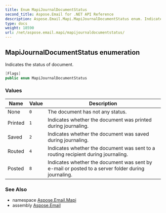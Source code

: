 ```yaml
---
title: Enum MapiJournalDocumentStatus
second_title: Aspose.Email for .NET API Reference
description: Aspose.Email.Mapi.MapiJournalDocumentStatus enum. Indicates the status of document
type: docs
weight: 18590
url: /net/aspose.email.mapi/mapijournaldocumentstatus/
---
```

## MapiJournalDocumentStatus enumeration

Indicates the status of document.

```csharp
[Flags]
public enum MapiJournalDocumentStatus
```

### Values

| Name | Value | Description |
| --- | --- | --- |
| None | `0` | The document has not any status. |
| Printed | `1` | Indicates whether the document was printed during journaling. |
| Saved | `2` | Indicates whether the document was saved during journaling. |
| Routed | `4` | Indicates whether the document was sent to a routing recipient during journaling. |
| Posted | `8` | Indicates whether the document was sent by e-mail or posted to a server folder during journaling. |

### See Also

* namespace [Aspose.Email.Mapi](../../aspose.email.mapi/)
* assembly [Aspose.Email](../../)


